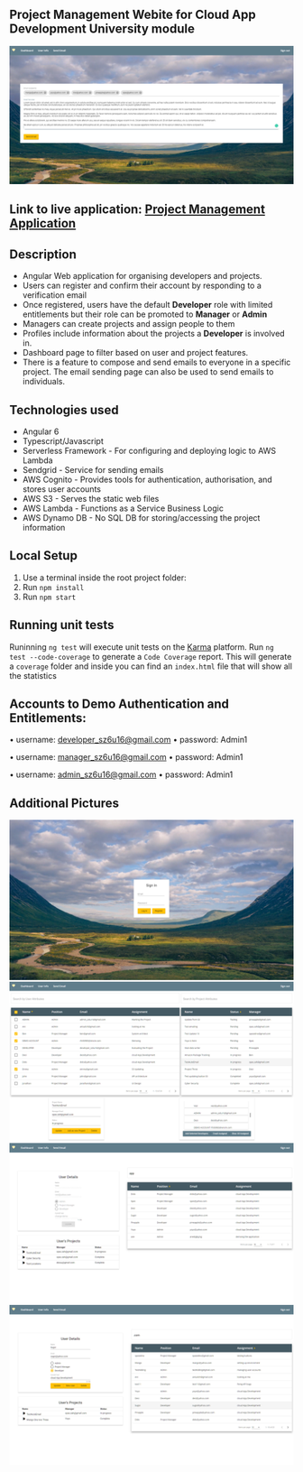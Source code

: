 ## Project Management Webite for Cloud App Development University module

![alt text](https://github.com/SpasZahariev/CAD-SpasZahariev/blob/master/src/assets/resources/repo-image.PNG)

## Link to live application: [Project Management Application](http://spas-zahariev.cad.s3-website.eu-west-1.amazonaws.com/)

## Description
- Angular Web application for organising developers and projects.
- Users can register and confirm their account by responding to a verification email
- Once registered, users have the default **Developer** role with limited entitlements but their role can be promoted to **Manager** or **Admin**
- Managers can create projects and assign people to them
- Profiles include information about the projects a **Developer** is involved in.
- Dashboard page to filter based on user and project features.
- There is a feature to compose and send emails to everyone in a specific project. The email sending page can also be used to send emails to individuals.


## Technologies used
- Angular 6
- Typescript/Javascript
- Serverless Framework - For configuring and deploying logic to AWS Lambda
- Sendgrid - Service for sending emails
- AWS Cognito - Provides tools for authentication, authorisation, and stores user accounts
- AWS S3 - Serves the static web files
- AWS Lambda - Functions as a Service Business Logic
- AWS Dynamo DB - No SQL DB for storing/accessing the project information 


## Local Setup
1. Use a terminal inside the root project folder:
2. Run `npm install`
3. Run `npm start`

## Running unit tests

Runinning `ng test` will execute unit tests on the [Karma](https://karma-runner.github.io) platform.
Run `ng test --code-coverage` to generate a `Code Coverage` report. This will generate a `coverage` folder and inside you can find an `index.html` file that will show all the statistics

## Accounts to Demo Authentication and Entitlements:

• username: developer_sz6u16@gmail.com • password: Admin1

• username: manager_sz6u16@gmail.com • password: Admin1

• username: admin_sz6u16@gmail.com • password: Admin1

## Additional Pictures

<img src="./src/assets/resources/login-screen.png">
<img src="./src/assets/resources/project-dashboard.png">
<img src="./src/assets/resources/restricted-dev.png">
<img src="./src/assets/resources/user-info.png">


